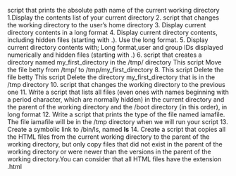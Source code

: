 script that prints the absolute path name of the current working directory
1.Display the contents list of your current directory
2. script that changes the working directory to the user’s home directory
3. Display current directory contents in a long format
4. Display current directory contents, including hidden files (starting with .). Use the long format.
5. Display current directory contents with; Long format,user and group IDs displayed numerically and hidden files (starting with .)
6. script that creates a directory named my_first_directory in the /tmp/ directory
This script Move the file betty from /tmp/ to /tmp/my_first_directory
8. This script Delete the file betty
This script Delete the directory my_first_directory that is in the /tmp directory
10.  script that changes the working directory to the previous one
11. Write a script that lists all files (even ones with names beginning with a period character, which are normally hidden) in the current directory and the parent of the working directory and the /boot directory (in this order), in long format
12. Write a script that prints the type of the file named iamafile. The file iamafile will be in the /tmp directory when we will run your script
13. Create a symbolic link to /bin/ls, named __ls__
14. Create a script that copies all the HTML files from the current working directory to the parent of the working directory, but only copy files that did not exist in the parent of the working directory or were newer than the versions in the parent of the working directory.You can consider that all HTML files have the extension .html
